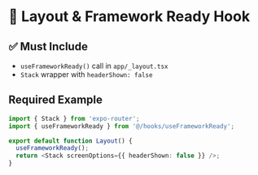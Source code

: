 # 📱 Layout & Framework Ready Hook

## ✅ Must Include
- `useFrameworkReady()` call in `app/_layout.tsx`
- `Stack` wrapper with `headerShown: false`

## Required Example
```ts
import { Stack } from 'expo-router';
import { useFrameworkReady } from '@/hooks/useFrameworkReady';

export default function Layout() {
  useFrameworkReady();
  return <Stack screenOptions={{ headerShown: false }} />;
}
```

